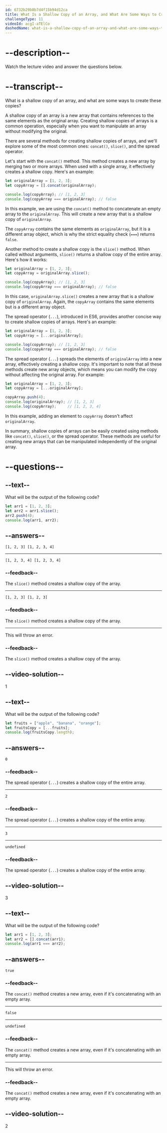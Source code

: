 ```yaml
---
id: 6732b29b8b7d4f15b94d12ca
title: What Is a Shallow Copy of an Array, and What Are Some Ways to Create These Copies?
challengeType: 11
videoId: acgI-aTElCo
dashedName: what-is-a-shallow-copy-of-an-array-and-what-are-some-ways-to-create-these-copies
---
```


# --description--

Watch the lecture video and answer the questions below.

# --transcript--

What is a shallow copy of an array, and what are some ways to create these copies?

A shallow copy of an array is a new array that contains references to the same elements as the original array. Creating shallow copies of arrays is a common operation, especially when you want to manipulate an array without modifying the original. 

There are several methods for creating shallow copies of arrays, and we'll explore some of the most common ones: `concat()`, `slice()`, and the spread operator.

Let's start with the `concat()` method. This method creates a new array by merging two or more arrays. When used with a single array, it effectively creates a shallow copy. Here's an example:

```js
let originalArray = [1, 2, 3];
let copyArray = [].concat(originalArray);

console.log(copyArray); // [1, 2, 3]
console.log(copyArray === originalArray); // false
```

In this example, we are using the `concat()` method to concatenate an empty array to the `originalArray`. This will create a new array that is a shallow copy of `originalArray`. 

The `copyArray` contains the same elements as `originalArray`, but it is a different array object, which is why the strict equality check (`===`) returns `false`.

Another method to create a shallow copy is the `slice()` method. When called without arguments, `slice()` returns a shallow copy of the entire array. Here's how it works:

```js
let originalArray = [1, 2, 3];
let copyArray = originalArray.slice();

console.log(copyArray); // [1, 2, 3]
console.log(copyArray === originalArray); // false
```

In this case, `originalArray.slice()` creates a new array that is a shallow copy of `originalArray`. Again, the `copyArray` contains the same elements but is a different array object.

The spread operator (`...`), introduced in ES6, provides another concise way to create shallow copies of arrays. Here's an example:

```js
let originalArray = [1, 2, 3];
let copyArray = [...originalArray];

console.log(copyArray); // [1, 2, 3]
console.log(copyArray === originalArray); // false
```

The spread operator (`...`) spreads the elements of `originalArray` into a new array, effectively creating a shallow copy. It's important to note that all these methods create new array objects, which means you can modify the copy without affecting the original array. For example:

```js
let originalArray = [1, 2, 3];
let copyArray = [...originalArray];

copyArray.push(4);
console.log(originalArray); // [1, 2, 3]
console.log(copyArray);     // [1, 2, 3, 4]
```

In this example, adding an element to `copyArray` doesn't affect `originalArray`.

In summary, shallow copies of arrays can be easily created using methods like `concat()`, `slice()`, or the spread operator. These methods are useful for creating new arrays that can be manipulated independently of the original array.

# --questions--

## --text--

What will be the output of the following code?

```js
let arr1 = [1, 2, 3];
let arr2 = arr1.slice();
arr2.push(4);
console.log(arr1, arr2);
```

## --answers--

`[1, 2, 3] [1, 2, 3, 4]`

---

`[1, 2, 3, 4] [1, 2, 3, 4]`

### --feedback--

The `slice()` method creates a shallow copy of the array.

---

`[1, 2, 3] [1, 2, 3]`

### --feedback--

The `slice()` method creates a shallow copy of the array.

---

This will throw an error.

### --feedback--

The `slice()` method creates a shallow copy of the array.

## --video-solution--

1

## --text--

What will be the output of the following code?

```js
let fruits = ["apple", "banana", "orange"];
let fruitsCopy = [...fruits];
console.log(fruitsCopy.length);
```

## --answers--

`0`

### --feedback--

The spread operator (`...`) creates a shallow copy of the entire array.

---

`2`

### --feedback--

The spread operator (`...`) creates a shallow copy of the entire array.

---

`3`

---

`undefined`

### --feedback--

The spread operator (`...`) creates a shallow copy of the entire array.

## --video-solution--

3

## --text--

What will be the output of the following code?

```js
let arr1 = [1, 2, 3];
let arr2 = [].concat(arr1);
console.log(arr1 === arr2);
```

## --answers--

`true`

### --feedback--

The `concat()` method creates a new array, even if it's concatenating with an empty array.

---

`false`

---

`undefined`

### --feedback--

The `concat()` method creates a new array, even if it's concatenating with an empty array.

---

This will throw an error.

### --feedback--

The `concat()` method creates a new array, even if it's concatenating with an empty array.

## --video-solution--

2
